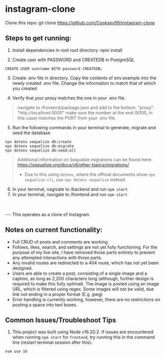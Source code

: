 # instagram-clone
Clone this repo: git clone https://github.com/Cooksey99/instagram-clone

## Steps to get running:

1. Install dependencies in root root directory: npm install

2. Create user with PASSWORD and CREATEDB in PostgreSQL
```
CREATE USER username WITH password CREATEDB;
``` 

3. Create .env file in directory. Copy the contents of env.example into the newly created .env file. Change the information to match that of which you created

4. Verify that your proxy matches the one in your .env file.
>navigate to /frontend/package.json and add to the bottom: "proxy": "http://localhost:5000"
make sure the number at the end (5000, in this case) matches the PORT from your .env file.

5. Run the following commands in your terminal to generate, migrate and seed the database
```
npx dotenv sequelize db:create
npx dotenv sequelize db:migrate
npx dotenv sequelize db:seed:all
```
> Additional information on Sequalize migrations can be found here: https://sequelize.org/docs/v6/other-topics/migrations/
> - Due to this using `dotenv`, where the official documents show `npx sequelize-cli`, use `npx dotenv sequelize` instead.

6. In your terminal, nagivate to /backend and run `npm start`
7. In your terminal, navigate to /frontend and run `npm start`
<br/>
<br/>
---
This operates as a clone of Instagram. 

## Notes on current functionality:
  - Full CRUD of posts and comments are working.
  - Follows, likes, search, and settings are not yet fully functioning. For the purpose of my live site, I have removed those parts entirely to prevent any     attempted interactions with those parts.
  - Any invalid routes are redirected to a 404 route, which has not yet been designed.
  - Users are able to create a post, consisting of a single image and a caption, as long as 2,200 characters long (although, further design is required to     make this fully optimal). The image is posted using an image URL, which is filtered using regex. Some images will not be valid, due link not ending in     a proper format (E.g .jpeg)
  - Error handling is currently working, however, there are no restrictions on posting a space into text boxes.


## Common Issues/Troubleshoot Tips
1. This project was built using Node v16.20.2. If issues are encountered when running `npm start` for `frontend`, try running this in the command line (restart terminal session after this):
```
nvm use 16
```